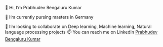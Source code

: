 👋 Hi, I’m Prabhudev Bengaluru Kumar

🌱 I’m currently pursing masters in Germany

💞️ I’m looking to collaborate on Deep learning, Machine learning, Natural language processing projects
📫 You can reach me on LinkedIn [Prabhudev Bengaluru Kumar](https://www.linkedin.com/in/prabhudev-bengaluru-kumar/)
<!--             👀 I’m interested in ... -->
<!---
PrabhudevBengaluruKumar/PrabhudevBengaluruKumar is a ✨ special ✨ repository because its `README.md` (this file) appears on your GitHub profile.
You can click the Preview link to take a look at your changes.
--->

